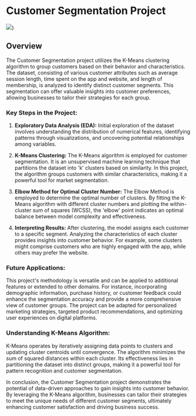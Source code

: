 # Customer Segmentation Project
![](https://github.com/AdityaDabrase/DSPortfolioProjects/blob/main/K%20means%20Algorithm/kmeans%20image.jpg))

## Overview

The Customer Segmentation project utilizes the K-Means clustering algorithm to group customers based on their behavior and characteristics. The dataset, consisting of various customer attributes such as average session length, time spent on the app and website, and length of membership, is analyzed to identify distinct customer segments. This segmentation can offer valuable insights into customer preferences, allowing businesses to tailor their strategies for each group.

### Key Steps in the Project:

1. **Exploratory Data Analysis (EDA):** Initial exploration of the dataset involves understanding the distribution of numerical features, identifying patterns through visualizations, and uncovering potential relationships among variables.

2. **K-Means Clustering:** The K-Means algorithm is employed for customer segmentation. It is an unsupervised machine learning technique that partitions the dataset into 'k' clusters based on similarity. In this project, the algorithm groups customers with similar characteristics, making it a powerful tool for market segmentation.

3. **Elbow Method for Optimal Cluster Number:** The Elbow Method is employed to determine the optimal number of clusters. By fitting the K-Means algorithm with different cluster numbers and plotting the within-cluster sum of squares (WCSS), the 'elbow' point indicates an optimal balance between model complexity and effectiveness.

4. **Interpreting Results:** After clustering, the model assigns each customer to a specific segment. Analyzing the characteristics of each cluster provides insights into customer behavior. For example, some clusters might comprise customers who are highly engaged with the app, while others may prefer the website.

### Future Applications:

This project's methodology is versatile and can be applied to additional features or extended to other domains. For instance, incorporating demographic information, purchase history, or customer feedback could enhance the segmentation accuracy and provide a more comprehensive view of customer groups. The project can be adapted for personalized marketing strategies, targeted product recommendations, and optimizing user experiences on digital platforms.

### Understanding K-Means Algorithm:

K-Means operates by iteratively assigning data points to clusters and updating cluster centroids until convergence. The algorithm minimizes the sum of squared distances within each cluster. Its effectiveness lies in partitioning the dataset into distinct groups, making it a powerful tool for pattern recognition and customer segmentation.

In conclusion, the Customer Segmentation project demonstrates the potential of data-driven approaches to gain insights into customer behavior. By leveraging the K-Means algorithm, businesses can tailor their strategies to meet the unique needs of different customer segments, ultimately enhancing customer satisfaction and driving business success.
